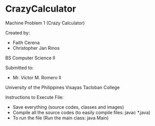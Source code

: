 # CrazyCalculator
Machine Problem 1 (Crazy Calculator)


Created by:
  - Faith Cerena
  - Christopher Jan Rinos

BS Computer Science II

Submitted to:
  - Mr. Victor M. Romero II

University of the Philippines Visayas Tacloban College


Instructions to Execute File:
  * Save everything (source codes, classes and images)
  * Compile all the source codes (to easily compile files: javac *.java)
  * To run the file (Run the main class: java Main)
